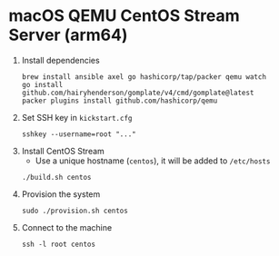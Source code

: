# macOS QEMU CentOS Stream Server (arm64)

1. Install dependencies
   ```
   brew install ansible axel go hashicorp/tap/packer qemu watch
   go install github.com/hairyhenderson/gomplate/v4/cmd/gomplate@latest
   packer plugins install github.com/hashicorp/qemu
   ```
1. Set SSH key in `kickstart.cfg`
   ```
   sshkey --username=root "..."
   ```
1. Install CentOS Stream
   - Use a unique hostname (`centos`), it will be added to `/etc/hosts`
   ```
   ./build.sh centos
   ```
1. Provision the system
   ```
   sudo ./provision.sh centos
   ```
1. Connect to the machine
   ```
   ssh -l root centos
   ```
